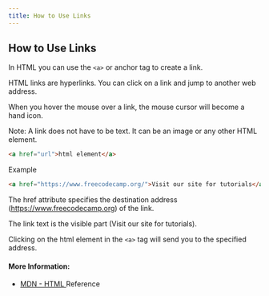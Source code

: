 ```yaml
---
title: How to Use Links
---
```

## How to Use Links

In HTML you can use the `<a>` or anchor tag to create a link.

HTML links are hyperlinks. You can click on a link and jump to another web address.

When you hover the mouse over a link, the mouse cursor will become a hand icon.

Note: A link does not have to be text. It can be an image or any other HTML element.
  
```html
<a href="url">html element</a>
```

Example

```html
<a href="https://www.freecodecamp.org/">Visit our site for tutorials</a>
```

The href attribute specifies the destination address (https://www.freecodecamp.org) of the link.

The link text is the visible part (Visit our site for tutorials).

Clicking on the html element in the `<a>` tag will send you to the specified address.

#### More Information:
<!-- Please add any articles you think might be helpful to read before writing the article -->
* [MDN - HTML <a> Reference](https://developer.mozilla.org/en-US/docs/Web/HTML/Element/a)
